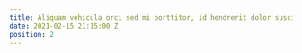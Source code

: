 ```yaml
---
title: Aliquam vehicula orci sed mi porttitor, id hendrerit dolor suscipit.
date: 2021-02-15 21:15:00 Z
position: 2
---
```


